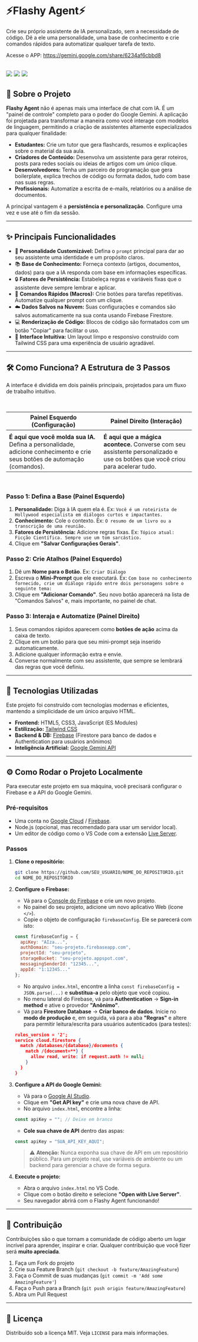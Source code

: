 # ⚡️Flashy Agent⚡️

Crie seu próprio assistente de IA personalizado, sem a necessidade de código. Dê a ele uma personalidade, uma base de conhecimento e crie comandos rápidos para automatizar qualquer tarefa de texto.

Acesse o APP: https://gemini.google.com/share/6234af6cbbd8

![](assets/flashyagent.png)
![](assets/comando.png)
![](assets/comando-preenchido.png)
---

## 🚀 Sobre o Projeto

**Flashy Agent** não é apenas mais uma interface de chat com IA. É um "painel de controle" completo para o poder do Google Gemini. A aplicação foi projetada para transformar a maneira como você interage com modelos de linguagem, permitindo a criação de assistentes altamente especializados para qualquer finalidade:

*   **Estudantes:** Crie um tutor que gera flashcards, resumos e explicações sobre o material da sua aula.
*   **Criadores de Conteúdo:** Desenvolva um assistente para gerar roteiros, posts para redes sociais ou ideias de artigos com um único clique.
*   **Desenvolvedores:** Tenha um parceiro de programação que gera boilerplate, explica trechos de código ou formata dados, tudo com base nas suas regras.
*   **Profissionais:** Automatize a escrita de e-mails, relatórios ou a análise de documentos.

A principal vantagem é a **persistência e personalização**. Configure uma vez e use até o fim da sessão.

---

## ✨ Principais Funcionalidades

*   🧠 **Personalidade Customizável:** Defina o `prompt` principal para dar ao seu assistente uma identidade e um propósito claros.
*   📚 **Base de Conhecimento:** Forneça contexto (artigos, documentos, dados) para que a IA responda com base em informações específicas.
*   🔒 **Fatores de Persistência:** Estabeleça regras e variáveis fixas que o assistente deve sempre lembrar e aplicar.
*   🤖 **Comandos Rápidos (Macros):** Crie botões para tarefas repetitivas. Automatize qualquer prompt com um clique.
*   ☁️ **Dados Salvos na Nuvem:** Suas configurações e comandos são salvos automaticamente na sua conta usando Firebase Firestore.
*   💻 **Renderização de Código:** Blocos de código são formatados com um botão "Copiar" para facilitar o uso.
*   🎨 **Interface Intuitiva:** Um layout limpo e responsivo construído com Tailwind CSS para uma experiência de usuário agradável.

---

## 🛠️ Como Funciona? A Estrutura de 3 Passos

A interface é dividida em dois painéis principais, projetados para um fluxo de trabalho intuitivo.

<br>

| Painel Esquerdo (Configuração)                                                                                             | Painel Direito (Interação)                                                                                                    |
| -------------------------------------------------------------------------------------------------------------------------- | ----------------------------------------------------------------------------------------------------------------------------- |
|                                                                        |                                                                                |
| **É aqui que você molda sua IA.** Defina a personalidade, adicione conhecimento e crie seus botões de automação (comandos). | **É aqui que a mágica acontece.** Converse com seu assistente personalizado e use os botões que você criou para acelerar tudo. |

<br>

### Passo 1: Defina a Base (Painel Esquerdo)
1.  **Personalidade:** Diga à IA quem ela é. Ex: `Você é um roteirista de Hollywood especialista em diálogos curtos e impactantes.`
2.  **Conhecimento:** Cole o contexto. Ex: `O resumo de um livro ou a transcrição de uma reunião.`
3.  **Fatores de Persistência:** Adicione regras fixas. Ex: `Tópico atual: Ficção Científica. Sempre use um tom sarcástico.`
4.  Clique em **"Salvar Configurações Gerais"**.

### Passo 2: Crie Atalhos (Painel Esquerdo)
1.  Dê um **Nome para o Botão**. Ex: `Criar Diálogo`
2.  Escreva o **Mini-Prompt** que ele executará. Ex: `Com base no conhecimento fornecido, crie um diálogo rápido entre dois personagens sobre o seguinte tema:`
3.  Clique em **"Adicionar Comando"**. Seu novo botão aparecerá na lista de "Comandos Salvos" e, mais importante, no painel de chat.

### Passo 3: Interaja e Automatize (Painel Direito)
1.  Seus comandos rápidos aparecem como **botões de ação** acima da caixa de texto.
2.  Clique em um botão para que seu mini-prompt seja inserido automaticamente.
3.  Adicione qualquer informação extra e envie.
4.  Converse normalmente com seu assistente, que sempre se lembrará das regras que você definiu.

---

## 🔧 Tecnologias Utilizadas

Este projeto foi construído com tecnologias modernas e eficientes, mantendo a simplicidade de um único arquivo HTML.

*   **Frontend:** HTML5, CSS3, JavaScript (ES Modules)
*   **Estilização:** [Tailwind CSS](https://tailwindcss.com/)
*   **Backend & DB:** [Firebase](https://firebase.google.com/) (Firestore para banco de dados e Authentication para usuários anônimos)
*   **Inteligência Artificial:** [Google Gemini API](https://ai.google.dev/)

---

## ⚙️ Como Rodar o Projeto Localmente

Para executar este projeto em sua máquina, você precisará configurar o Firebase e a API do Google Gemini.

### Pré-requisitos
*   Uma conta no [Google Cloud](https://cloud.google.com/) / [Firebase](https://firebase.google.com/).
*   Node.js (opcional, mas recomendado para usar um servidor local).
*   Um editor de código como o VS Code com a extensão [Live Server](https://marketplace.visualstudio.com/items?itemName=ritwickdey.LiveServer).

### Passos

1.  **Clone o repositório:**
    ```bash
    git clone https://github.com/SEU_USUARIO/NOME_DO_REPOSITORIO.git
    cd NOME_DO_REPOSITORIO
    ```

2.  **Configure o Firebase:**
    *   Vá para o [Console do Firebase](https://console.firebase.google.com/) e crie um novo projeto.
    *   No painel do seu projeto, adicione um novo aplicativo Web (ícone `</>`).
    *   Copie o objeto de configuração `firebaseConfig`. Ele se parecerá com isto:
      ```javascript
      const firebaseConfig = {
        apiKey: "AIza...",
        authDomain: "seu-projeto.firebaseapp.com",
        projectId: "seu-projeto",
        storageBucket: "seu-projeto.appspot.com",
        messagingSenderId: "12345...",
        appId: "1:12345..."
      };
      ```
    *   No arquivo `index.html`, encontre a linha `const firebaseConfig = JSON.parse(...)` e **substitua-a** pelo objeto que você copiou.
    *   No menu lateral do Firebase, vá para **Authentication** -> **Sign-in method** e ative o provedor **"Anônimo"**.
    *   Vá para **Firestore Database** -> **Criar banco de dados**. Inicie no **modo de produção** e, em seguida, vá para a aba **"Regras"** e altere para permitir leitura/escrita para usuários autenticados (para testes):
      ```json
      rules_version = '2';
      service cloud.firestore {
        match /databases/{database}/documents {
          match /{document=**} {
            allow read, write: if request.auth != null;
          }
        }
      }
      ```

3.  **Configure a API do Google Gemini:**
    *   Vá para o [Google AI Studio](https://aistudio.google.com/).
    *   Clique em **"Get API key"** e crie uma nova chave de API.
    *   No arquivo `index.html`, encontre a linha:
      ```javascript
      const apiKey = ""; // Deixe em branco
      ```
    *   **Cole sua chave de API** dentro das aspas:
      ```javascript
      const apiKey = "SUA_API_KEY_AQUI";
      ```
    > ⚠️ **Atenção:** Nunca exponha sua chave de API em um repositório público. Para um projeto real, use variáveis de ambiente ou um backend para gerenciar a chave de forma segura.

4.  **Execute o projeto:**
    *   Abra o arquivo `index.html` no VS Code.
    *   Clique com o botão direito e selecione **"Open with Live Server"**.
    *   Seu navegador abrirá com o Flashy Agent funcionando!

---

## 🤝 Contribuição

Contribuições são o que tornam a comunidade de código aberto um lugar incrível para aprender, inspirar e criar. Qualquer contribuição que você fizer será **muito apreciada**.

1.  Faça um Fork do projeto
2.  Crie sua Feature Branch (`git checkout -b feature/AmazingFeature`)
3.  Faça o Commit de suas mudanças (`git commit -m 'Add some AmazingFeature'`)
4.  Faça o Push para a Branch (`git push origin feature/AmazingFeature`)
5.  Abra um Pull Request

---

## 📜 Licença

Distribuído sob a licença MIT. Veja `LICENSE` para mais informações.
